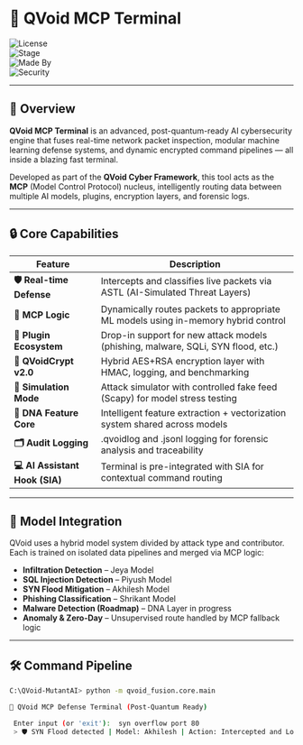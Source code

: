# 🧠 QVoid MCP Terminal

![License](https://img.shields.io/badge/license-MIT-blue.svg)  
![Stage](https://img.shields.io/badge/stage-v1.0--Alpha-critical)  
![Made By](https://img.shields.io/badge/made%20by-Piyush%20Mapari-orange)  
![Security](https://img.shields.io/badge/post--quantum-ready-brightgreen)

---

## 🚀 Overview

**QVoid MCP Terminal** is an advanced, post-quantum-ready AI cybersecurity engine that fuses real-time network packet inspection, modular machine learning defense systems, and dynamic encrypted command pipelines — all inside a blazing fast terminal.

Developed as part of the **QVoid Cyber Framework**, this tool acts as the **MCP** (Model Control Protocol) nucleus, intelligently routing data between multiple AI models, plugins, encryption layers, and forensic logs.

---

## 🔒 Core Capabilities

| Feature | Description |
|--------|-------------|
| **🛡️ Real-time Defense** | Intercepts and classifies live packets via ASTL (AI-Simulated Threat Layers) |
| **🧠 MCP Logic** | Dynamically routes packets to appropriate ML models using in-memory hybrid control |
| **🔌 Plugin Ecosystem** | Drop-in support for new attack models (phishing, malware, SQLi, SYN flood, etc.) |
| **🔐 QVoidCrypt v2.0** | Hybrid AES+RSA encryption layer with HMAC, logging, and benchmarking |
| **📡 Simulation Mode** | Attack simulator with controlled fake feed (Scapy) for model stress testing |
| **🧬 DNA Feature Core** | Intelligent feature extraction + vectorization system shared across models |
| **🗂️ Audit Logging** | .qvoidlog and .jsonl logging for forensic analysis and traceability |
| **💻 AI Assistant Hook (SIA)** | Terminal is pre-integrated with SIA for contextual command routing |

---

## 🧬 Model Integration

QVoid uses a hybrid model system divided by attack type and contributor. Each is trained on isolated data pipelines and merged via MCP logic:

- **Infiltration Detection** – Jeya Model  
- **SQL Injection Detection** – Piyush Model  
- **SYN Flood Mitigation** – Akhilesh Model  
- **Phishing Classification** – Shrikant Model  
- **Malware Detection (Roadmap)** – DNA Layer in progress  
- **Anomaly & Zero-Day** – Unsupervised route handled by MCP fallback logic  

---

## 🛠️ Command Pipeline

```bash
C:\QVoid-MutantAI> python -m qvoid_fusion.core.main

🧠 QVoid MCP Defense Terminal (Post-Quantum Ready)

 Enter input (or 'exit'):  syn overflow port 80
 > 🛡️ SYN Flood detected | Model: Akhilesh | Action: Intercepted and Logged
